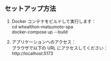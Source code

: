## セットアップ方法

1. Docker コンテナをビルドして実行します：  
cd whealthon-matsumoto-spa  
docker-compose up --build

2. アプリケーションへのアクセス：  
ブラウザで以下の URL にアクセスしてください：  
http://localhost:5173





